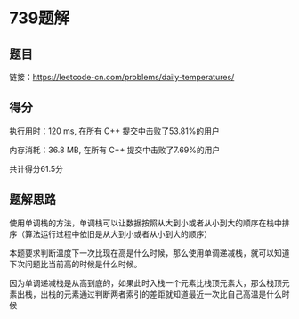 # 739题解

## 题目
链接：https://leetcode-cn.com/problems/daily-temperatures/

## 得分
执行用时：120 ms, 在所有 C++ 提交中击败了53.81%的用户

内存消耗：36.8 MB, 在所有 C++ 提交中击败了7.69%的用户

共计得分61.5分

## 题解思路
使用单调栈的方法，单调栈可以让数据按照从大到小或者从小到大的顺序在栈中排序（算法运行过程中依旧是从大到小或者从小到大的顺序）

本题要求判断温度下一次比现在高是什么时候，那么使用单调递减栈，就可以知道下次问题比当前高的时候是什么时候。

因为单调递减栈是从高到底的，如果此时入栈一个元素比栈顶元素大，那么栈顶元素出栈，出栈的元素通过判断两者索引的差距就知道最近一次比自己高温是什么时候